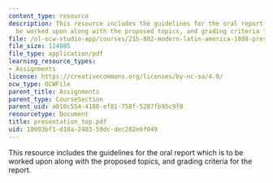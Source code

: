 ```yaml
---
content_type: resource
description: This resource includes the guidelines for the oral report which is to
  be worked upon along with the proposed topics, and grading criteria for the report.
file: /ol-ocw-studio-app/courses/21h-802-modern-latin-america-1808-present-revolution-dictatorship-democracy-spring-2005/10093bf1d18a240359dcdec282e6f049_presentation_top.pdf
file_size: 114885
file_type: application/pdf
learning_resource_types:
- Assignments
license: https://creativecommons.org/licenses/by-nc-sa/4.0/
ocw_type: OCWFile
parent_title: Assignments
parent_type: CourseSection
parent_uid: a010c554-4180-ef81-758f-5287fb95c9f8
resourcetype: Document
title: presentation_top.pdf
uid: 10093bf1-d18a-2403-59dc-dec282e6f049
---
```

This resource includes the guidelines for the oral report which is to be worked upon along with the proposed topics, and grading criteria for the report.